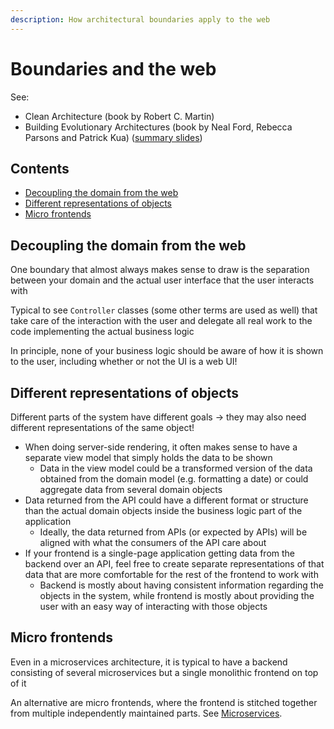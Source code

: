```yaml
---
description: How architectural boundaries apply to the web
---
```


# Boundaries and the web

See:

-   Clean Architecture (book by Robert C. Martin)
-   Building Evolutionary Architectures (book by Neal Ford, Rebecca Parsons and Patrick Kua) ([summary slides](http://nealford.com/downloads/Evolutionary_Architecture_Keynote_by_Neal_Ford.pdf))

## Contents

-   [Decoupling the domain from the web](#decoupling-the-domain-from-the-web)
-   [Different representations of objects](#different-representations-of-objects)
-   [Micro frontends](#micro-frontends)

## Decoupling the domain from the web

One boundary that almost always makes sense to draw is the separation between your domain and the actual user interface that the user interacts with

Typical to see `Controller` classes (some other terms are used as well) that take care of the interaction with the user and delegate all real work to the code implementing the actual business logic

In principle, none of your business logic should be aware of how it is shown to the user, including whether or not the UI is a web UI!

## Different representations of objects

Different parts of the system have different goals -> they may also need different representations of the same object!

-   When doing server-side rendering, it often makes sense to have a separate view model that simply holds the data to be shown
    -   Data in the view model could be a transformed version of the data obtained from the domain model (e.g. formatting a date) or could aggregate data from several domain objects
-   Data returned from the API could have a different format or structure than the actual domain objects inside the business logic part of the application
    -   Ideally, the data returned from APIs (or expected by APIs) will be aligned with what the consumers of the API care about
-   If your frontend is a single-page application getting data from the backend over an API, feel free to create separate representations of that data that are more comfortable for the rest of the frontend to work with
    -   Backend is mostly about having consistent information regarding the objects in the system, while frontend is mostly about providing the user with an easy way of interacting with those objects

## Micro frontends

Even in a microservices architecture, it is typical to have a backend consisting of several microservices but a single monolithic frontend on top of it

An alternative are micro frontends, where the frontend is stitched together from multiple independently maintained parts. See [Microservices](../reference-architectures/Microservices.md).
